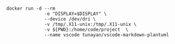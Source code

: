 <pre><code>
docker run -d --rm 
              -e "DISPLAY=$DISPLAY" \
              --device /dev/dri \
              -v /tmp/.X11-unix:/tmp/.X11-unix \
              -v ${PWD}:/home/code/project  \
              --name vscode tunayan/vscode-markdown-plantuml
</code></pre>
